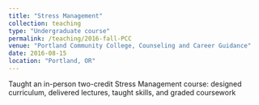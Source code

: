 ```yaml
---
title: "Stress Management"
collection: teaching
type: "Undergraduate course"
permalink: /teaching/2016-fall-PCC
venue: "Portland Community College, Counseling and Career Guidance"
date: 2016-08-15
location: "Portland, OR"
---
```


Taught an in-person two-credit Stress Management course: designed curriculum, delivered lectures, taught skills, and graded coursework